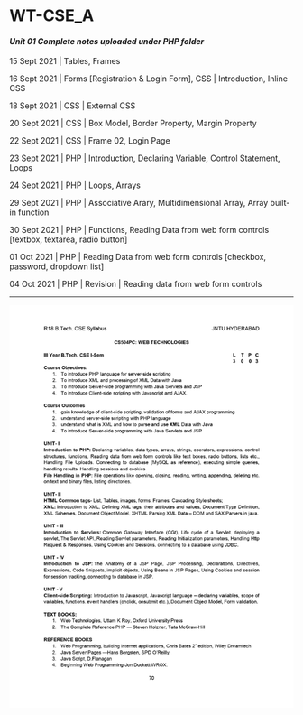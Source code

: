 # WT-CSE_A
#### _Unit 01 Complete notes uploaded under PHP folder_

15 Sept 2021 | Tables, Frames

16 Sept 2021 | Forms [Registration & Login Form], CSS | Introduction, Inline CSS

18 Sept 2021 | CSS | External CSS

20 Sept 2021 | CSS | Box Model, Border Property, Margin Property

22 Sept 2021 | CSS | Frame 02, Login Page

23 Sept 2021 | PHP | Introduction, Declaring Variable, Control Statement, Loops

24 Sept 2021 | PHP | Loops, Arrays

29 Sept 2021 | PHP | Associative Arary, Multidimensional Array, Array built-in function

30 Sept 2021 | PHP | Functions, Reading Data from web form controls [textbox, textarea, radio button]

01 Oct 2021 | PHP  | Reading Data from web form controls [checkbox, password, dropdown list]

04 Oct 2021 | PHP | Revision |  Reading data from web form controls

-----------------------------------------------------------------------------------------------------------------

![alt text](Web_Tech_Syllabus.jpg)
